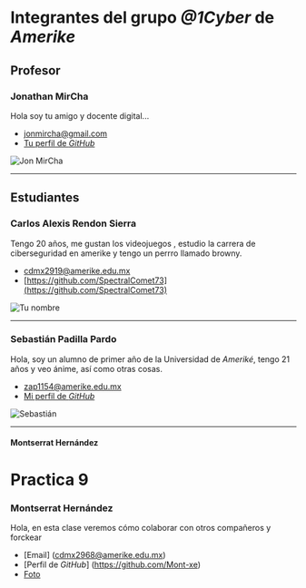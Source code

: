 # Integrantes del grupo _@1Cyber_ de _Amerike_

## Profesor

### Jonathan MirCha

Hola soy tu amigo y docente digital...

- [jonmircha@gmail.com](jonmircha@gmail.com)
- [Tu perfil de _GitHub_](https://github.com/jonmircha)

![Jon MirCha](./img/jonmircha.jpg)

---

## Estudiantes

### Carlos Alexis Rendon Sierra

Tengo 20 años, me gustan los videojuegos , estudio la carrera de ciberseguridad en amerike y tengo un perrro llamado browny. 

- [cdmx2919@amerike.edu.mx](cdmx2919@amerike.edu.mx)
- [https://github.com/SpectralComet73](https://github.com/SpectralComet73)

 ![Tu nombre](./img/Carlos_Rendon.jpg)

---

### Sebastián Padilla Pardo

Hola, soy un alumno de primer año de la Universidad de _Ameriké_, tengo 21 años y veo ánime, así como otras cosas.

- [zap1154@amerike.edu.mx](zap1154@amerike.edu.mx)
- [Mi perfil de _GitHub_](https://github.com/SebastianP29)

![Sebastián](/img/sebastianpadilla.jpeg)

---

#### Montserrat Hernández
# Practica 9
### Montserrat Hernández
Hola, en esta clase veremos cómo colaborar con otros compañeros y forckear

- [Email] (cdmx2968@amerike.edu.mx)
- [Perfil de _GitHub_] (https://github.com/Mont-xe)
- [Foto](https://drive.google.com/file/d/1Bbnq-BteqXfbDHQeF5aDGg2RA5NS68b2/view?usp=sharing)
  
